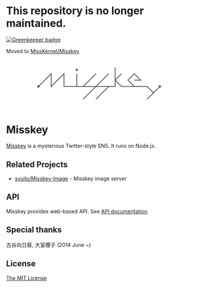 # **This repository is no longer maintained.**

[![Greenkeeper badge](https://badges.greenkeeper.io/syuilo/Misskey.old.svg)](https://greenkeeper.io/)

Moved to [MissKernel/Misskey](https://github.com/MissKernel/Misskey).

![](misskey-logo.png)

# Misskey
[Misskey](https://misskey.xyz/) is a mysterious Twitter-style SNS.
It runs on Node.js.

## Related Projects
* [syuilo/Misskey-Image](https://github.com/syuilo/Misskey-Image) - Misskey image server

## API
Misskey provides web-based API.
See [API documentation](doc/api.md).

## Special thanks
古谷向日葵, 大室櫻子 (2014 June ~)

## License
[The MIT License](LICENSE)
